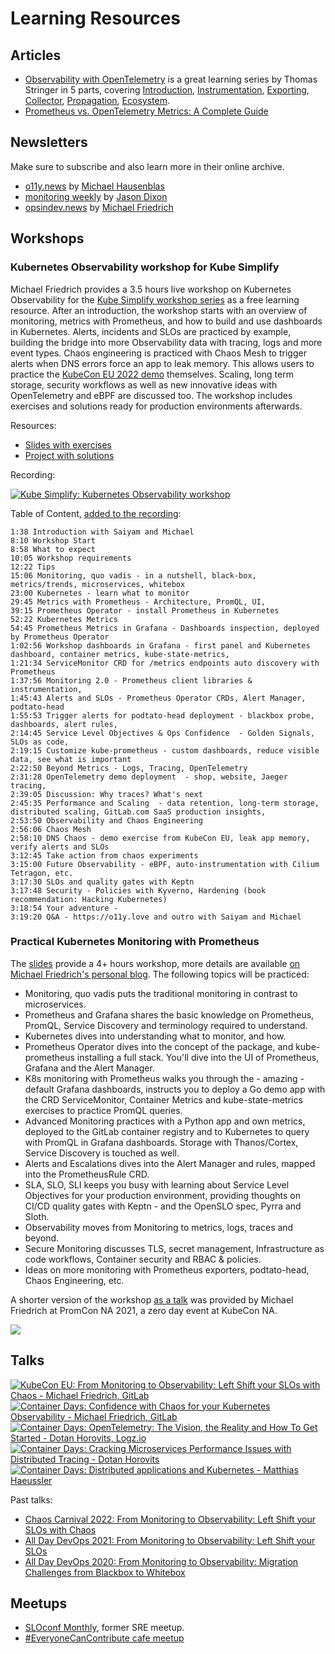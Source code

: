 
# Learning Resources

<!-- 
[![ALT](https://img.youtube.com/vi/XXX/0.jpg)](https://www.youtube.com/watch?v=xxx)
-->

## Articles

- [Observability with OpenTelemetry](https://trstringer.com/otel-part1-intro/) is a great learning series by Thomas Stringer in 5 parts, covering [Introduction](https://trstringer.com/otel-part1-intro/), [Instrumentation](https://trstringer.com/otel-part2-instrumentation/), [Exporting](https://trstringer.com/otel-part3-export/), [Collector](https://trstringer.com/otel-part4-collector/), [Propagation](https://trstringer.com/otel-part5-propagation/), [Ecosystem](https://trstringer.com/otel-part6-ecosystem/).
- [Prometheus vs. OpenTelemetry Metrics: A Complete Guide](https://www.timescale.com/blog/prometheus-vs-opentelemetry-metrics-a-complete-guide/)

## Newsletters 

Make sure to subscribe and also learn more in their online archive. 

- [o11y.news](https://o11y.news) by [Michael Hausenblas](https://twitter.com/mhausenblas)
- [monitoring weekly](https://monitoring.love/) by [Jason Dixon](https://twitter.com/obfuscurity)
- [opsindev.news](https://opsindev.news/) by [Michael Friedrich](https://twitter.com/dnsmichi)

## Workshops 

### Kubernetes Observability workshop for Kube Simplify

Michael Friedrich provides a 3.5 hours live workshop on Kubernetes Observability for the [Kube Simplify workshop series](https://kubesimplify.github.io/live-workshops/) as a free learning resource. After an introduction, the workshop starts with an overview of monitoring, metrics with Prometheus, and how to build and use dashboards in Kubernetes. Alerts, incidents and SLOs are practiced by example, building the bridge into more Observability data with tracing, logs and more event types. Chaos engineering is practiced with Chaos Mesh to trigger alerts when DNS errors force an app to leak memory. This allows users to practice the [KubeCon EU 2022 demo](https://youtu.be/BkREMg8adaI) themselves. Scaling, long term storage, security workflows as well as new innovative ideas with OpenTelemetry and eBPF are discussed too. The workshop includes exercises and solutions ready for production environments afterwards. 

Resources:

- [Slides with exercises](https://docs.google.com/presentation/d/1uuYIPwQjckNiPPJQcN8tauZ8KSIdHASbyoAxJ0fc6uQ/edit?usp=sharing)
- [Project with solutions](https://gitlab.com/everyonecancontribute/workshops/kube-simplify/k8s-o11y-2022)

Recording:

[![Kube Simplify: Kubernetes Observability workshop](https://img.youtube.com/vi/sMEEVbZ4NFM/0.jpg)](https://www.youtube.com/watch?v=sMEEVbZ4NFM)

Table of Content, [added to the recording](https://www.youtube.com/watch?v=sMEEVbZ4NFM&lc=Ugzu0fRX7RC86e18iMh4AaABAg): 

```
1:38 Introduction with Saiyam and Michael 
8:10 Workshop Start 
8:58 What to expect 
10:05 Workshop requirements 
12:22 Tips 
15:06 Monitoring, quo vadis - in a nutshell, black-box, metrics/trends, microservices, whitebox
23:00 Kubernetes - learn what to monitor 
29:45 Metrics with Prometheus - Architecture, PromQL, UI, 
39:15 Prometheus Operator - install Prometheus in Kubernetes 
52:22 Kubernetes Metrics 
54:45 Prometheus Metrics in Grafana - Dashboards inspection, deployed by Prometheus Operator 
1:02:56 Workshop dashboards in Grafana - first panel and Kubernetes dashboard, container metrics, kube-state-metrics, 
1:21:34 ServiceMonitor CRD for /metrics endpoints auto discovery with Prometheus 
1:37:56 Monitoring 2.0 - Prometheus client libraries & instrumentation, 
1:45:43 Alerts and SLOs - Prometheus Operator CRDs, Alert Manager, podtato-head
1:55:53 Trigger alerts for podtato-head deployment - blackbox probe, dashboards, alert rules, 
2:14:45 Service Level Objectives & Ops Confidence  - Golden Signals, SLOs as code, 
2:19:15 Customize kube-prometheus - custom dashboards, reduce visible data, see what is important 
2:22:50 Beyond Metrics - Logs, Tracing, OpenTelemetry 
2:31:28 OpenTelemetry demo deployment  - shop, website, Jaeger tracing, 
2:39:05 Discussion: Why traces? What's next 
2:45:35 Performance and Scaling  - data retention, long-term storage,  distributed scaling, GitLab.com SaaS production insights, 
2:53:50 Observability and Chaos Engineering 
2:56:06 Chaos Mesh 
2:58:10 DNS Chaos - demo exercise from KubeCon EU, leak app memory, verify alerts and SLOs
3:12:45 Take action from chaos experiments 
3:15:00 Future Observability - eBPF, auto-instrumentation with Cilium Tetragon, etc. 
3:17:30 SLOs and quality gates with Keptn
3:17:48 Security - Policies with Kyverno, Hardening (book recommendation: Hacking Kubernetes)
3:18:54 Your adventure - 
3:19:20 Q&A - https://o11y.love and outro with Saiyam and Michael 
```

### Practical Kubernetes Monitoring with Prometheus 

The [slides](https://docs.google.com/presentation/d/17XVCbiC4PZYvpreZINmhNltmT-DDCo3LjoaPgqpsxVo/edit) provide a 4+ hours workshop, more details are available [on Michael Friedrich's personal blog](https://dnsmichi.at/2021/09/14/monitoring-kubernetes-with-prometheus-and-grafana-free-workshop/). The following topics will be practiced:

- Monitoring, quo vadis puts the traditional monitoring in contrast to microservices.
- Prometheus and Grafana shares the basic knowledge on Prometheus, PromQL, Service Discovery and terminology required to understand.
- Kubernetes dives into understanding what to monitor, and how.
- Prometheus Operator dives into the concept of the package, and kube-prometheus installing a full stack. You'll dive into the UI of Prometheus, Grafana and the Alert Manager.
- K8s monitoring with Prometheus walks you through the - amazing - default Grafana dashboards, instructs you to deploy a Go demo app with the CRD ServiceMonitor, Container Metrics and kube-state-metrics exercises to practice PromQL queries.
- Advanced Monitoring practices with a Python app and own metrics, deployed to the GitLab container registry and to Kubernetes to query with PromQL in Grafana dashboards. Storage with Thanos/Cortex, Service Discovery is touched as well.
- Alerts and Escalations dives into the Alert Manager and rules, mapped into the PrometheusRule CRD.
- SLA, SLO, SLI keeps you busy with learning about Service Level Objectives for your production environment, providing thoughts on CI/CD quality gates with Keptn - and the OpenSLO spec, Pyrra and Sloth.
- Observability moves from Monitoring to metrics, logs, traces and beyond.
- Secure Monitoring discusses TLS, secret management, Infrastructure as code workflows, Container security and RBAC & policies.
- Ideas on more monitoring with Prometheus exporters, podtato-head, Chaos Engineering, etc.

A shorter version of the workshop [as a talk](https://docs.google.com/presentation/d/1EEBJFgeThlVEeC_E3tOYGicU2X0S9vPGsba49EQSNwk/edit) was provided by Michael Friedrich at PromCon NA 2021, a zero day event at KubeCon NA.

[![](https://img.youtube.com/vi/CyQNYT1ZQQ8/0.jpg)](https://www.youtube.com/watch?v=CyQNYT1ZQQ8 "PromCon NA: Practical Kubernetes Monitoring with Prometheus")

## Talks 

[![KubeCon EU: From Monitoring to Observability: Left Shift your SLOs with Chaos - Michael Friedrich, GitLab](https://img.youtube.com/vi/BkREMg8adaI/0.jpg)](https://www.youtube.com/watch?v=BkREMg8adaI)
[![Container Days: Confidence with Chaos for your Kubernetes Observability - Michael Friedrich, GitLab](https://img.youtube.com/vi/TR6MFRySllA/0.jpg)](https://www.youtube.com/watch?v=TR6MFRySllA)
[![Container Days: OpenTelemetry: The Vision, the Reality and How To Get Started - Dotan Horovits, Logz.io](https://img.youtube.com/vi/TKidZH2iCtw/0.jpg)](https://www.youtube.com/watch?v=TKidZH2iCtw)
[![Container Days: Cracking Microservices Performance Issues with Distributed Tracing - Dotan Horovits](https://img.youtube.com/vi/vmmjIOwcqWA/0.jpg)](https://www.youtube.com/watch?v=vmmjIOwcqWA)
[![Container Days: Distributed applications and Kubernetes - Matthias Haeussler](https://img.youtube.com/vi/2y2dLuDTeBs/0.jpg)](https://www.youtube.com/watch?v=2y2dLuDTeBs)

Past talks:

- [Chaos Carnival 2022: From Monitoring to Observability: Left Shift your SLOs with Chaos](https://www.youtube.com/watch?v=RDy5-VAGaDs&t=112s)
- [All Day DevOps 2021: From Monitoring to Observability: Left Shift your SLOs](https://docs.google.com/presentation/d/1nTpngPtzoOgUu74b1ibDhmxYTwAocxn0/edit)
- [All Day DevOps 2020: From Monitoring to Observability: Migration Challenges from Blackbox to Whitebox](https://docs.google.com/presentation/d/1N5DpAryFp0mSwoyvPge41tjOfc4DszL1/edit)


## Meetups 

- [SLOconf Monthly](https://www.meetup.com/sloconf-monthly/), former SRE meetup. 
- [#EveryoneCanContribute cafe meetup](https://everyonecancontribute.com/)